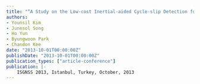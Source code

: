 ```yaml
---
title: "“A Study on the Low-cost Inertial-aided Cycle-slip Detection for RTK Positioning of Land Vehicle"
authors:
- Younsil Kim
- Junesol Song
- Ho Yun
- Byungwoon Park
- Chandon Kee
date: "2013-10-01T00:00:00Z"
publishDate: "2013-10-01T00:00:00Z"
publication_types: ["article-conference"]
publication: |-
    ISGNSS 2013, Istanbul, Turkey, October, 2013
---
```


